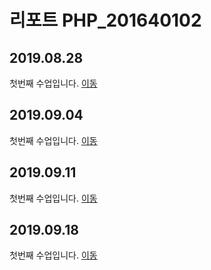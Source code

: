 # 리포트 PHP_201640102

## 2019.08.28
 첫번째 수업입니다. [이동](./lecture_01)

 ## 2019.09.04
 첫번째 수업입니다. [이동](./lecture_02)

 ## 2019.09.11
 첫번째 수업입니다. [이동](./lecture_03)

 ## 2019.09.18
 첫번째 수업입니다. [이동](./lecture_04)